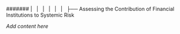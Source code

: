 ####### |   |   |   |   |   |   ├── Assessing the Contribution of Financial Institutions to Systemic Risk

*Add content here*